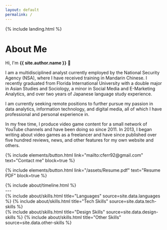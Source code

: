 ```yaml
---
layout: default
permalink: /
---
```


{% include landing.html %}
# **About Me**

Hi, I'm **{{ site.author.name }}** :wave:<br>

I am a multidisciplined analyst currently employed by the National Security Agency (NSA), where I have received training in Mandarin Chinese. I recently graduated from Florida International University with a double major in Asian Studies and Sociology, a minor in Social Media and E-Marketing Analytics, and over two years of Japanese language study experience.

I am currently seeking remote positions to further pursue my passion in data analytics, information technology, and digital media, all of which I have professional and personal experience in.

In my free time, I produce video game content for a small network of YouTube channels and have been doing so since 2011. In 2013, I began writing about video games as a freelancer and have since published over five hundred reviews, news, and other features for my own website and others. 

<p class="text-center">{% include elements/button.html link="mailto:cferr92@gmail.com" text="Contact me" block=true %}</p>
<p class="text-center">{% include elements/button.html link="/assets/Resume.pdf" text="Resume PDF" block=true %}</p>

<div class="row">
{% include about/timeline.html %}
</div>
---
<div class="row">
{% include about/skills.html title="Languages" source=site.data.languages %}
{% include about/skills.html title="Tech Skills" source=site.data.tech-skills %}
</div>
<div class="row">
{% include about/skills.html title="Design Skills" source=site.data.design-skills %}
{% include about/skills.html title="Other Skills" source=site.data.other-skills %}
</div>